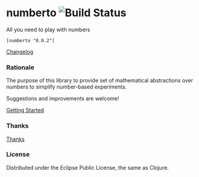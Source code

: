 # numberto ![Build Status](https://api.travis-ci.org/mishadoff/numberto.png)

All you need to play with numbers

`[numberto "0.0.2"]`

[Changelog](https://github.com/mishadoff/numberto/blob/master/doc/changelog.md)

### Rationale

The purpose of this library to provide set of mathematical abstractions over numbers to simplify number-based experiments.

Suggestions and improvements are welcome! 

[Getting Started](https://github.com/mishadoff/numberto/blob/master/doc/intro.md)

### Thanks

[Thanks](https://github.com/mishadoff/numberto/blob/master/doc/thanks.md)

### License

Distributed under the Eclipse Public License, the same as Clojure.
